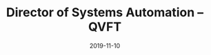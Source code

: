 ---
title: Director of Systems Automation – QVFT
eventType: org
date: 2019-11-10
thumbnail: qvft
blurb: In charge of running weekly meetings, setting goals, and providing technical assistance to team members. The CDA team is building an automated system for adjusting environment variables, such astemperature or light intensity, in order to maximize crop yield.
tags: [svelte, flask, arduino]
repository: https://github.com/QVFT/
website: https://www.qvft.ca/
---